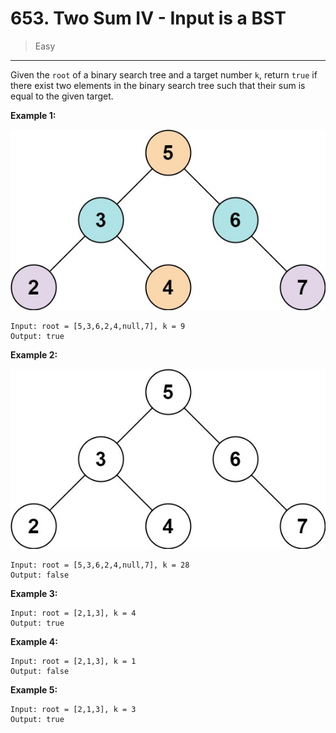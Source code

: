 # 653. Two Sum IV - Input is a BST

> Easy

------

Given the `root` of a binary search tree and a target number `k`, return `true` if there exist two elements in the binary search tree such that their sum is equal to the given target.

**Example 1:**

![tree-1](images/tree-1.jpg)

```
Input: root = [5,3,6,2,4,null,7], k = 9
Output: true
```

**Example 2:**

![tree-2](images/tree-2.jpg)

```
Input: root = [5,3,6,2,4,null,7], k = 28
Output: false
```

**Example 3:**

```
Input: root = [2,1,3], k = 4
Output: true
```

**Example 4:**

```
Input: root = [2,1,3], k = 1
Output: false
```

**Example 5:**

```
Input: root = [2,1,3], k = 3
Output: true
```